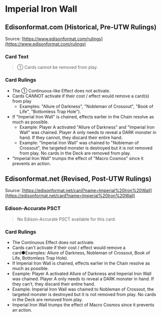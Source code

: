 # Imperial Iron Wall

## Edisonformat.com (Historical, Pre-UTW Rulings)

Source: [https://www.edisonformat.com/rulings](https://www.edisonformat.com/rulings)

### Card Text

> ① Cards cannot be removed from play.

### Card Rulings

*   The ① Continuous-like Effect does not activate.
*   Cards CANNOT activate if their cost / effect would remove a card(s) from play
    *   Examples: "Allure of Darkness", "Nobleman of Crossout", "Book of Life", "Bottomless Trap Hole").
*   If "Imperial Iron Wall" is chained, effects earlier in the Chain resolve as much as possible.
    *   Example: Player A activated "Allure of Darkness" and "Imperial Iron Wall" was chained. Player A only needs to reveal a DARK monster in hand. If they cannot, they discard their entire hand.
    *   Example: "Imperial Iron Wall" was chained to "Nobleman of Crossout", the targeted monster is destroyed but it is not removed from play. No cards in the Deck are removed from play.
*   "Imperial Iron Wall" trumps the effect of "Macro Cosmos" since it prevents an action.

## Edisonformat.net (Revised, Post-UTW Rulings)

Source: [https://edisonformat.net/card?name=Imperial%20Iron%20Wall](https://edisonformat.net/card?name=Imperial%20Iron%20Wall)

### Edison-Accurate PSCT

> No Edison-Accurate PSCT available for this card.

### Card Rulings

*   The Continuous Effect does not activate.
*   Cards can't activate if their cost / effect would remove a card●Examples: Allure of Darkness, Nobleman of Crossout, Book of Life, Bottomless Trap Hole).
*   If Imperial Iron Wall is chained, effects earlier in the Chain resolve as much as possible.
*   Example: Player A activated Allure of Darkness and Imperial Iron Wall was chained. Player A only needs to reveal a DARK monster in hand. If they can't, they discard their entire hand.
*   Example: Imperial Iron Wall was chained to Nobleman of Crossout, the targeted monster is destroyed but it is not removed from play. No cards in the Deck are removed from play.
*   Imperial Iron Wall trumps the effect of Macro Cosmos since it prevents an action.
            
